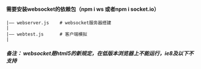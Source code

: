 #### 需要安装websocket的依赖包（npm i ws 或者npm i socket.io）
```
|—— webserver.js    # websocket服务器搭建
|
|—— webtest.js      # 客户端模拟
|
```
##### 备注： websocket是html5的新规定，在低版本浏览器上不能运行，ie8及以下不支持